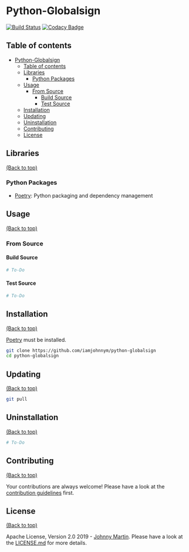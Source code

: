 # Python-Globalsign

[![Build Status](https://travis-ci.com/iamjohnnym/python-globalsign.svg?branch=master)](https://travis-ci.com/iamjohnnym/python-globalsign)
[![Codacy Badge](https://api.codacy.com/project/badge/Grade/4271f43ca98f48258c0a60a89f07743b)](https://www.codacy.com/manual/iamjohnnym/python-globalsign?utm_source=github.com&amp;utm_medium=referral&amp;utm_content=iamjohnnym/python-globalsign&amp;utm_campaign=Badge_Grade)



## Table of contents

- [Python-Globalsign](#python-globalsign)
  - [Table of contents](#table-of-contents)
  - [Libraries](#libraries)
    - [Python Packages](#python-packages)
  - [Usage](#usage)
    - [From Source](#from-source)
      - [Build Source](#build-source)
      - [Test Source](#test-source)
  - [Installation](#installation)
  - [Updating](#updating)
  - [Uninstallation](#uninstallation)
  - [Contributing](#contributing)
  - [License](#license)

## Libraries

[(Back to top)](#table-of-contents)

### Python Packages

- [Poetry](https://poetry.eustace.io/): Python packaging and dependency management

## Usage

[(Back to top)](#table-of-contents)

### From Source

#### Build Source

```bash
# To-Do
```

#### Test Source

```bash
# To-Do
```

## Installation

[(Back to top)](#table-of-contents)

[Poetry](https://poetry.eustace.io/) must be installed.

```bash
git clone https://github.com/iamjohnnym/python-globalsign
cd python-globalsign
```

## Updating

[(Back to top)](#table-of-contents)

```bash
git pull
```

## Uninstallation

[(Back to top)](#table-of-contents)

```bash
# To-Do
```

## Contributing

[(Back to top)](#table-of-contents)

Your contributions are always welcome! Please have a look at the [contribution guidelines](./github/CONTRIBUTING.md) first.

## License

[(Back to top)](#table-of-contents)

Apache License, Version 2.0 2019 - [Johnny Martin](https://github.com/iamjohnnym/). Please have a look at the [LICENSE.md](LICENSE.md) for more details.
